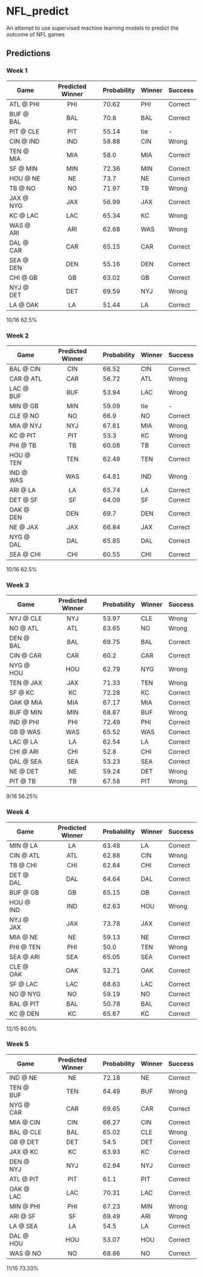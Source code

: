 # NFL_predict
An attempt to use supervised machine learning models to predict the outcome of NFL games


## Predictions
### Week 1
Game     | Predicted Winner | Probability | Winner | Success
| ------ | :--------------: | ----------- | ------ | -------|
ATL @ PHI|PHI|70.62|PHI|Correct
BUF @ BAL|BAL|70.8|BAL|Correct
PIT @ CLE|PIT|55.14|tie|-
CIN @ IND|IND|58.88|CIN|Wrong
TEN @ MIA|MIA|58.0|MIA|Correct
SF @ MIN|MIN|72.36|MIN|Correct
HOU @ NE|NE|73.7|NE|Correct
TB @ NO|NO|71.97|TB|Wrong
JAX @ NYG|JAX|56.99|JAX|Correct
KC @ LAC|LAC|65.34|KC|Wrong
WAS @ ARI|ARI|62.68|WAS|Wrong
DAL @ CAR|CAR|65.15|CAR|Correct
SEA @ DEN|DEN|55.16|DEN|Correct
CHI @ GB|GB|63.02|GB|Correct
NYJ @ DET|DET|69.59|NYJ|Wrong
LA @ OAK|LA|51.44|LA|Correct
10/16  62.5%

### Week 2
Game     | Predicted Winner | Probability | Winner | Success
| ------ | :--------------: | ----------- | ------ | -------|
BAL @ CIN|CIN|66.52|CIN|Correct
CAR @ ATL|CAR|56.72|ATL|Wrong
LAC @ BUF|BUF|53.94|LAC|Wrong
MIN @ GB|MIN|59.09|tie|-
CLE @ NO|NO|66.9|NO|Correct
MIA @ NYJ|NYJ|67.81|MIA|Wrong
KC @ PIT|PIT|53.3|KC|Wrong
PHI @ TB|TB|60.08|TB|Correct
HOU @ TEN|TEN|62.49|TEN|Correct
IND @ WAS|WAS|64.81|IND|Wrong
ARI @ LA|LA|65.74|LA|Correct
DET @ SF|SF|64.09|SF|Correct
OAK @ DEN|DEN|69.7|DEN|Correct
NE @ JAX|JAX|66.84|JAX|Correct
NYG @ DAL|DAL|65.85|DAL|Correct
SEA @ CHI|CHI|60.55|CHI|Correct
10/16 62.5%

### Week 3
Game     | Predicted Winner | Probability | Winner | Success
| ------ | :--------------: | ----------- | ------ | -------|
NYJ @ CLE|NYJ|53.97|CLE|Wrong
NO @ ATL|ATL|63.65|NO|Wrong
DEN @ BAL|BAL|69.75|BAL|Correct
CIN @ CAR|CAR|60.2|CAR|Correct
NYG @ HOU|HOU|62.79|NYG|Wrong
TEN @ JAX|JAX|71.33|TEN|Wrong
SF @ KC|KC|72.28|KC|Correct
OAK @ MIA|MIA|67.17|MIA|Correct
BUF @ MIN|MIN|68.87|BUF|Wrong
IND @ PHI|PHI|72.49|PHI|Correct
GB @ WAS|WAS|65.52|WAS|Correct
LAC @ LA|LA|62.54|LA|Correct
CHI @ ARI|CHI|52.8|CHI|Correct
DAL @ SEA|SEA|53.23|SEA|Correct
NE @ DET|NE|59.24|DET|Wrong
PIT @ TB|TB|67.58|PIT|Wrong
9/16 56.25%

### Week 4
Game     | Predicted Winner | Probability | Winner | Success
| ------ | :--------------: | ----------- | ------ | -------|
MIN @ LA|LA|63.48|LA|Correct
CIN @ ATL|ATL|62.88|CIN|Wrong
TB @ CHI|CHI|62.84|CHI|Correct
DET @ DAL|DAL|64.64|DAL|Correct
BUF @ GB|GB|65.15|GB|Correct
HOU @ IND|IND|62.63|HOU|Wrong
NYJ @ JAX|JAX|73.78|JAX|Correct
MIA @ NE|NE|59.13|NE|Correct
PHI @ TEN|PHI|50.0|TEN|Wrong
SEA @ ARI|SEA|65.05|SEA|Correct
CLE @ OAK|OAK|52.71|OAK|Correct
SF @ LAC|LAC|68.63|LAC|Correct
NO @ NYG|NO|59.19|NO|Correct
BAL @ PIT|BAL|50.78|BAL|Correct
KC @ DEN|KC|65.67|KC|Correct
12/15 80.0%

### Week 5
Game     | Predicted Winner | Probability | Winner | Success
| ------ | :--------------: | ----------- | ------ | -------|
IND @ NE|NE|72.18|NE|Correct
TEN @ BUF|TEN|64.49|BUF|Wrong
NYG @ CAR|CAR|69.65|CAR|Correct
MIA @ CIN|CIN|66.27|CIN|Correct
BAL @ CLE|BAL|65.02|CLE|Wrong
GB @ DET|DET|54.5|DET|Correct
JAX @ KC|KC|63.93|KC|Correct
DEN @ NYJ|NYJ|62.94|NYJ|Correct
ATL @ PIT|PIT|61.1|PIT|Correct
OAK @ LAC|LAC|70.31|LAC|Correct
MIN @ PHI|PHI|67.23|MIN|Wrong
ARI @ SF|SF|69.49|ARI|Wrong
LA @ SEA|LA|54.5|LA|Correct
DAL @ HOU|HOU|53.07|HOU|Correct
WAS @ NO|NO|68.86|NO|Correct
11/15 73.33%
